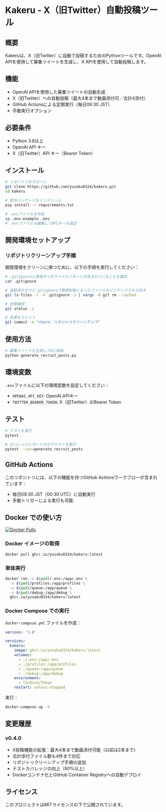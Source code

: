 # Kakeru - X（旧Twitter）自動投稿ツール

## 概要

Kakeruは、X（旧Twitter）に自動で投稿するためのPythonツールです。OpenAI APIを使用して募集ツイートを生成し、X APIを使用して自動投稿します。

## 機能

- OpenAI APIを使用した募集ツイートの自動生成
- X（旧Twitter）への自動投稿（最大4本まで動画添付可／合計4添付）
- GitHub Actionsによる定期実行（毎日09:30 JST）
- 手動実行オプション

## 必要条件

- Python 3.8以上
- OpenAI API キー
- X（旧Twitter）API キー（Bearer Token）

## インストール

```bash
# リポジトリをクローン
git clone https://github.com/yusaku0324/kakeru.git
cd kakeru

# 依存パッケージをインストール
pip install -r requirements.txt

# .envファイルを作成
cp .env.example .env
# .envファイルを編集してAPIキーを設定
```

## 開発環境セットアップ

### リポジトリクリーンアップ手順

開発環境をクリーンに保つために、以下の手順を実行してください：

```bash
# .gitignoreに無視すべきファイルパターンが含まれていることを確認
cat .gitignore

# 追跡済みだけど.gitignoreで無視対象になったファイルをインデックスから外す
git ls-files -i -X .gitignore -z | xargs -0 git rm --cached

# 状態確認
git status -s

# 変更をコミット
git commit -m "chore: リポジトリクリーンアップ"
```

## 使用方法

```bash
# 募集ツイートを生成してXに投稿
python generate_recruit_posts.py
```

## 環境変数

`.env`ファイルに以下の環境変数を設定してください：

- `OPENAI_API_KEY`: OpenAI APIキー
- `TWITTER_BEARER_TOKEN`: X（旧Twitter）のBearer Token

## テスト

```bash
# テストを実行
pytest

# カバレッジレポート付きでテストを実行
pytest --cov=generate_recruit_posts
```

## GitHub Actions

このリポジトリには、以下の機能を持つGitHub Actionsワークフローが含まれています：

- 毎日09:30 JST（00:30 UTC）に自動実行
- 手動トリガーによる実行も可能

## Docker での使い方

[![Docker Pulls](https://img.shields.io/docker/pulls/ghcr.io/yusaku0324/kakeru)](https://github.com/yusaku0324/kakeru/pkgs/container/kakeru)

### Docker イメージの取得

```bash
docker pull ghcr.io/yusaku0324/kakeru:latest
```

### 単体実行

```bash
docker run -v $(pwd)/.env:/app/.env \
  -v $(pwd)/profiles:/app/profiles \
  -v $(pwd)/queue:/app/queue \
  -v $(pwd)/debug:/app/debug \
  ghcr.io/yusaku0324/kakeru:latest
```

### Docker Compose での実行

`docker-compose.yml` ファイルを作成：

```yaml
version: '3.8'

services:
  kakeru:
    image: ghcr.io/yusaku0324/kakeru:latest
    volumes:
      - ./.env:/app/.env
      - ./profiles:/app/profiles
      - ./queue:/app/queue
      - ./debug:/app/debug
    environment:
      - TZ=Asia/Tokyo
    restart: unless-stopped
```

実行：

```bash
docker-compose up -d
```

## 変更履歴

### v0.4.0
- X投稿機能の拡張：最大4本まで動画添付可能（以前は2本まで）
- 合計添付ファイル数も4件まで対応
- リポジトリクリーンアップ手順の追加
- テストカバレッジの向上（80%以上）
- Dockerコンテナ化とGitHub Container Registryへの自動デプロイ

## ライセンス

このプロジェクトはMITライセンスの下で公開されています。
